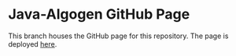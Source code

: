 # Java-Algogen GitHub Page
This branch houses the GitHub page for this repository. The page is deployed [here](https://avirukbasak.github.io/Java-Algogen/).
